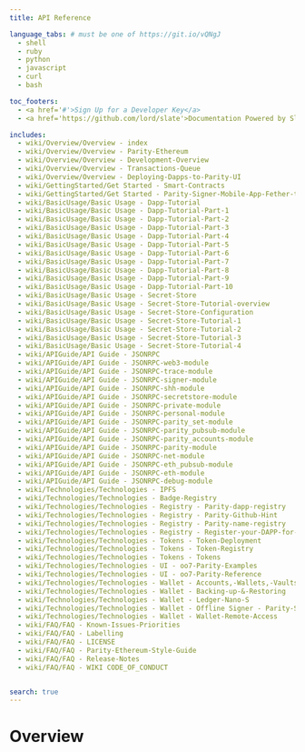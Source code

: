 ```yaml
---
title: API Reference

language_tabs: # must be one of https://git.io/vQNgJ
  - shell
  - ruby
  - python
  - javascript
  - curl
  - bash

toc_footers:
  - <a href='#'>Sign Up for a Developer Key</a>
  - <a href='https://github.com/lord/slate'>Documentation Powered by Slate</a>

includes:
  - wiki/Overview/Overview - index
  - wiki/Overview/Overview - Parity-Ethereum
  - wiki/Overview/Overview - Development-Overview
  - wiki/Overview/Overview - Transactions-Queue
  - wiki/Overview/Overview - Deploying-Dapps-to-Parity-UI
  - wiki/GettingStarted/Get Started - Smart-Contracts
  - wiki/GettingStarted/Get Started - Parity-Signer-Mobile-App-Fether-tutorial
  - wiki/BasicUsage/Basic Usage - Dapp-Tutorial
  - wiki/BasicUsage/Basic Usage - Dapp-Tutorial-Part-1
  - wiki/BasicUsage/Basic Usage - Dapp-Tutorial-Part-2
  - wiki/BasicUsage/Basic Usage - Dapp-Tutorial-Part-3
  - wiki/BasicUsage/Basic Usage - Dapp-Tutorial-Part-4
  - wiki/BasicUsage/Basic Usage - Dapp-Tutorial-Part-5
  - wiki/BasicUsage/Basic Usage - Dapp-Tutorial-Part-6
  - wiki/BasicUsage/Basic Usage - Dapp-Tutorial-Part-7
  - wiki/BasicUsage/Basic Usage - Dapp-Tutorial-Part-8
  - wiki/BasicUsage/Basic Usage - Dapp-Tutorial-Part-9
  - wiki/BasicUsage/Basic Usage - Dapp-Tutorial-Part-10
  - wiki/BasicUsage/Basic Usage - Secret-Store
  - wiki/BasicUsage/Basic Usage - Secret-Store-Tutorial-overview
  - wiki/BasicUsage/Basic Usage - Secret-Store-Configuration
  - wiki/BasicUsage/Basic Usage - Secret-Store-Tutorial-1
  - wiki/BasicUsage/Basic Usage - Secret-Store-Tutorial-2
  - wiki/BasicUsage/Basic Usage - Secret-Store-Tutorial-3
  - wiki/BasicUsage/Basic Usage - Secret-Store-Tutorial-4
  - wiki/APIGuide/API Guide - JSONRPC
  - wiki/APIGuide/API Guide - JSONRPC-web3-module
  - wiki/APIGuide/API Guide - JSONRPC-trace-module
  - wiki/APIGuide/API Guide - JSONRPC-signer-module
  - wiki/APIGuide/API Guide - JSONRPC-shh-module
  - wiki/APIGuide/API Guide - JSONRPC-secretstore-module
  - wiki/APIGuide/API Guide - JSONRPC-private-module
  - wiki/APIGuide/API Guide - JSONRPC-personal-module
  - wiki/APIGuide/API Guide - JSONRPC-parity_set-module
  - wiki/APIGuide/API Guide - JSONRPC-parity_pubsub-module
  - wiki/APIGuide/API Guide - JSONRPC-parity_accounts-module
  - wiki/APIGuide/API Guide - JSONRPC-parity-module
  - wiki/APIGuide/API Guide - JSONRPC-net-module
  - wiki/APIGuide/API Guide - JSONRPC-eth_pubsub-module
  - wiki/APIGuide/API Guide - JSONRPC-eth-module
  - wiki/APIGuide/API Guide - JSONRPC-debug-module
  - wiki/Technologies/Technologies - IPFS
  - wiki/Technologies/Technologies - Badge-Registry
  - wiki/Technologies/Technologies - Registry - Parity-dapp-registry
  - wiki/Technologies/Technologies - Registry - Parity-Github-Hint
  - wiki/Technologies/Technologies - Registry - Parity-name-registry
  - wiki/Technologies/Technologies - Registry - Register-your-DAPP-for-discovery
  - wiki/Technologies/Technologies - Tokens - Token-Deployment
  - wiki/Technologies/Technologies - Tokens - Token-Registry
  - wiki/Technologies/Technologies - Tokens - Tokens
  - wiki/Technologies/Technologies - UI - oo7-Parity-Examples
  - wiki/Technologies/Technologies - UI - oo7-Parity-Reference
  - wiki/Technologies/Technologies - Wallet - Accounts,-Wallets,-Vaults
  - wiki/Technologies/Technologies - Wallet - Backing-up-&-Restoring
  - wiki/Technologies/Technologies - Wallet - Ledger-Nano-S
  - wiki/Technologies/Technologies - Wallet - Offline Signer - Parity-Signer-Mobile-App
  - wiki/Technologies/Technologies - Wallet - Wallet-Remote-Access
  - wiki/FAQ/FAQ - Known-Issues-Priorities
  - wiki/FAQ/FAQ - Labelling
  - wiki/FAQ/FAQ - LICENSE
  - wiki/FAQ/FAQ - Parity-Ethereum-Style-Guide
  - wiki/FAQ/FAQ - Release-Notes
  - wiki/FAQ/FAQ - WIKI CODE_OF_CONDUCT


search: true
---
```


# Overview